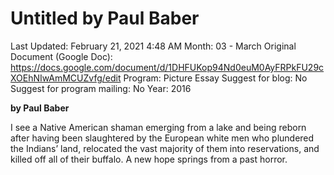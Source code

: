 # Untitled by Paul Baber

Last Updated: February 21, 2021 4:48 AM
Month: 03 - March
Original Document (Google Doc): https://docs.google.com/document/d/1DHFUKop94Nd0euM0AyFRPkFU29cXOEhNIwAmMCUZvfg/edit
Program: Picture Essay
Suggest for blog: No
Suggest for program mailing: No
Year: 2016

**by Paul Baber**

I see a Native American shaman emerging from a lake and being reborn after having been slaughtered by the European white men who plundered the Indians’ land, relocated the vast majority of them into reservations, and killed off all of their buffalo. A new hope springs from a past horror.